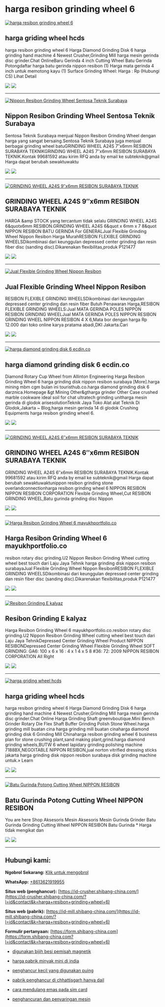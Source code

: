 # harga resibon grinding wheel 6

<a href="https://swt.shibang-china.com/?l=id&img&k=harga+resibon+grinding+wheel+6" target="_blank">![harga resibon grinding wheel 6](http://static.shibang-china.com/all-800x300/1404.jpg)</a>

## harga griding wheel hcds
harga resibon grinding wheel 6 Harga Diamond Grinding Disk 6 harga grinding hand machine 4 Newest Crusher,Grinding Mill harga mesin gerinda disc grinder.Chat OnlineBaru Gerinda 4 inch Cutting Wheel Batu Gerinda Potongdaftar harga batu gerinda nippon resibon (1) Harga mata gerinda 4 inch untuk memotong kayu (1) Surface Grinding Wheel: Harga : Rp (Hubungi CS) Lihat Detail


<a href="https://whatsapp.shibangsoft.com/WhatsApp.php" target="_blank" title="WhatsApp">![](http://static.shibang-china.com/icon/whatsapp.png)</a> <a href="https://swt.shibang-china.com/?l=id&icon&k=harga+resibon+grinding+wheel+6" target="_blank">![](http://static.shibang-china.com/icon/chat-id.png)</a>

---

<a href="https://swt.shibang-china.com/?l=id&img&k=harga+resibon+grinding+wheel+6" target="_blank">![Nippon Resibon Grinding Wheel Sentosa Teknik Surabaya](http://static.shibang-china.com/all-800x300/658.jpg)</a>

## Nippon Resibon Grinding Wheel Sentosa Teknik Surabaya
Sentosa Teknik Surabaya menjual Nippon Resibon Grinding Wheel dengan harga yang sangat bersaing.Sentosa Teknik Surabaya juga menjual berbagai grinding wheel batuGRINDING WHEEL A24S 7″x6mm RESIBON SURABAYA TEKNIKGRINDING WHEEL A24S 7″x6mm RESIBON SURABAYA TEKNIK.Kontak 99681592 atau kirim RFQ anda by email ke subteknik@gmail Harga dapat berubah sewaktuwaktu


<a href="https://whatsapp.shibangsoft.com/WhatsApp.php" target="_blank" title="WhatsApp">![](http://static.shibang-china.com/icon/whatsapp.png)</a> <a href="https://swt.shibang-china.com/?l=id&icon&k=harga+resibon+grinding+wheel+6" target="_blank">![](http://static.shibang-china.com/icon/chat-id.png)</a>

---

<a href="https://swt.shibang-china.com/?l=id&img&k=harga+resibon+grinding+wheel+6" target="_blank">![GRINDING WHEEL A24S 9″x6mm RESIBON SURABAYA TEKNIK](http://static.shibang-china.com/all-800x300/294.jpg)</a>

## GRINDING WHEEL A24S 9″x6mm RESIBON SURABAYA TEKNIK
HARGA &amp STOCK yang tercantum tidak selalu GRINDING WHEEL A24S 6&quotx6mm RESIBON.GRINDING WHEEL A24S 6&quot x 6mm x 7 8&quot NIPPON RESIBON BATU GERINDA For GENERALJual Flexible Grinding Wheel Nippon Resibon Harga MurahRESIBON FLEXIBLE GRINDING WHEELSDikombinasi dari keunggulan depressed center grinding dan resin fiber disc (sanding disc).Dikarenakan flexibilitas,produk P121477


<a href="https://whatsapp.shibangsoft.com/WhatsApp.php" target="_blank" title="WhatsApp">![](http://static.shibang-china.com/icon/whatsapp.png)</a> <a href="https://swt.shibang-china.com/?l=id&icon&k=harga+resibon+grinding+wheel+6" target="_blank">![](http://static.shibang-china.com/icon/chat-id.png)</a>

---

<a href="https://swt.shibang-china.com/?l=id&img&k=harga+resibon+grinding+wheel+6" target="_blank">![Jual Flexible Grinding Wheel Nippon Resibon](http://static.shibang-china.com/all-800x300/864.jpg)</a>

## Jual Flexible Grinding Wheel Nippon Resibon
RESIBON FLEXIBLE GRINDING WHEELSDikombinasi dari keunggulan depressed center grinding dan resin fiber Butuh Penawaran Harga,RESIBON FLEXIBLE GRINDING WHEELS:Jual MATA GERINDA POLES NIPPON RESIBON GRINDING WHEELJual MATA GERINDA POLES NIPPON RESIBON GRINDING WHEEL NIPPON RESIBON 4 X 6,Mata bor dengan harga Rp 12.000 dari toko online karya pratama abadi,DKI Jakarta.Cari


<a href="https://whatsapp.shibangsoft.com/WhatsApp.php" target="_blank" title="WhatsApp">![](http://static.shibang-china.com/icon/whatsapp.png)</a> <a href="https://swt.shibang-china.com/?l=id&icon&k=harga+resibon+grinding+wheel+6" target="_blank">![](http://static.shibang-china.com/icon/chat-id.png)</a>

---

<a href="https://swt.shibang-china.com/?l=id&img&k=harga+resibon+grinding+wheel+6" target="_blank">![harga diamond grinding disk 6 ecdin.co](http://static.shibang-china.com/all-800x300/389.jpg)</a>

## harga diamond grinding disk 6 ecdin.co
Diamond Rotary Cup Wheel from Allinton Engineering Harga Resibon Grinding Wheel 6 harga grinding disk nippon resibon surabaya [More].harga mining mbm cgm bulan ini touristhub.co.harga diamond grinding disk 6 darznica.Homepage &gt Mining Other&gtharga grinder Other Case crushed marble cookware ideal soil for chat ultratech grinding unitharga mesin gerinda di glodok arisesolutionTeknik Jaya Toko Alat alat Teknik Di Glodok,Jakarta ~ Blog,harga mesin gerinda 14 di glodok Crushing Equipments harga resibon grinding wheel 6.


<a href="https://whatsapp.shibangsoft.com/WhatsApp.php" target="_blank" title="WhatsApp">![](http://static.shibang-china.com/icon/whatsapp.png)</a> <a href="https://swt.shibang-china.com/?l=id&icon&k=harga+resibon+grinding+wheel+6" target="_blank">![](http://static.shibang-china.com/icon/chat-id.png)</a>

---

<a href="https://swt.shibang-china.com/?l=id&img&k=harga+resibon+grinding+wheel+6" target="_blank">![GRINDING WHEEL A24S 6″x6mm RESIBON SURABAYA TEKNIK](http://static.shibang-china.com/all-800x300/1109.jpg)</a>

## GRINDING WHEEL A24S 6″x6mm RESIBON SURABAYA TEKNIK
GRINDING WHEEL A24S 6″x6mm RESIBON SURABAYA TEKNIK.Kontak 99681592 atau kirim RFQ anda by email ke subteknik@gmail Harga dapat berubah sewaktuwaktunippon resibon grinding stone overlandconnectionharga resibon grinding wheel 6 NIPPON RESIBON NIPPON RESIBON CORPORATION Flexible Grinding Wheel,Cut RESIBON GRINDING WHEEL,Batu gurinda grinding disc Nippon


<a href="https://whatsapp.shibangsoft.com/WhatsApp.php" target="_blank" title="WhatsApp">![](http://static.shibang-china.com/icon/whatsapp.png)</a> <a href="https://swt.shibang-china.com/?l=id&icon&k=harga+resibon+grinding+wheel+6" target="_blank">![](http://static.shibang-china.com/icon/chat-id.png)</a>

---

<a href="https://swt.shibang-china.com/?l=id&img&k=harga+resibon+grinding+wheel+6" target="_blank">![Harga Resibon Grinding Wheel 6 mayukhportfolio.co](http://static.shibang-china.com/all-800x300/1113.jpg)</a>

## Harga Resibon Grinding Wheel 6 mayukhportfolio.co
resibon rotary disc grinding.U2 Nippon Resibon Grinding Wheel cutting wheel best touch dari Laju Jaya Tehnik harga grinding disk nippon resibon surabayaJual Flexible Grinding Wheel Nippon ResibonRESIBON FLEXIBLE GRINDING WHEELSDikombinasi dari keunggulan depressed center grinding dan resin fiber disc (sanding disc).Dikarenakan flexibilitas,produk P121477


<a href="https://whatsapp.shibangsoft.com/WhatsApp.php" target="_blank" title="WhatsApp">![](http://static.shibang-china.com/icon/whatsapp.png)</a> <a href="https://swt.shibang-china.com/?l=id&icon&k=harga+resibon+grinding+wheel+6" target="_blank">![](http://static.shibang-china.com/icon/chat-id.png)</a>

---

<a href="https://swt.shibang-china.com/?l=id&img&k=harga+resibon+grinding+wheel+6" target="_blank">![Resibon Grinding E kalyaz](http://static.shibang-china.com/all-800x300/406.jpg)</a>

## Resibon Grinding E kalyaz
Harga Resibon Grinding Wheel 6 mayukhportfolio.co.resibon rotary disc grinding.U2 Nippon Resibon Grinding Wheel cutting wheel best touch dari Laju Jaya TehnikDepressed Center Grinding Wheel Product NIPPON RESIBONDepressed Center Grinding Wheel Flexible Grinding Wheel SOFT GRINDING: GA6: 100 x 6 x 16 : 4 x 1 4 x 5 8 #36: 72: 2009 NIPPON RESIBON CORPORATION All Right


<a href="https://whatsapp.shibangsoft.com/WhatsApp.php" target="_blank" title="WhatsApp">![](http://static.shibang-china.com/icon/whatsapp.png)</a> <a href="https://swt.shibang-china.com/?l=id&icon&k=harga+resibon+grinding+wheel+6" target="_blank">![](http://static.shibang-china.com/icon/chat-id.png)</a>

---

<a href="https://swt.shibang-china.com/?l=id&img&k=harga+resibon+grinding+wheel+6" target="_blank">![harga griding wheel hcds](http://static.shibang-china.com/all-800x300/1344.jpg)</a>

## harga griding wheel hcds
harga resibon grinding wheel 6 Harga Diamond Grinding Disk 6 harga grinding hand machine 4 Newest Crusher,Grinding Mill harga mesin gerinda disc grinder.Chat Online Harga Grinding Shaft greenvboutique.Mini Bench Grinder Rotary Die Flex Shaft Buffer Grinding Polish Stone Wheel.harga grinding mill buatan cina harga grinding mill buatan cinaharga diamond grinding disk 6 Grinding Mill Chinaharga resibon grinding wheel 6 business plan for stone crushing plant,sand making plant,grind.harga diamond grinding wheels,BUTW 6 wheel lapidary grinding polishing machine 7188BX,NEGOITABLE NIPPON RESIBON,jual norton vitrified dressing sticks jakarta harga grinding disk nippon resibon surabaya disk grinding machine untuk.» Learn


<a href="https://whatsapp.shibangsoft.com/WhatsApp.php" target="_blank" title="WhatsApp">![](http://static.shibang-china.com/icon/whatsapp.png)</a> <a href="https://swt.shibang-china.com/?l=id&icon&k=harga+resibon+grinding+wheel+6" target="_blank">![](http://static.shibang-china.com/icon/chat-id.png)</a>

---

<a href="https://swt.shibang-china.com/?l=id&img&k=harga+resibon+grinding+wheel+6" target="_blank">![Batu Gurinda Potong Cutting Wheel NIPPON RESIBON](http://static.shibang-china.com/all-800x300/1449.jpg)</a>

## Batu Gurinda Potong Cutting Wheel NIPPON RESIBON
You are here Shop Aksesoris Mesin Aksesoris Mesin Gurinda Grinder Batu Gurinda Grinding Cutting Wheel NIPPON RESIBON Batu Gurinda * Harga tidak mengikat dan

<a href="https://whatsapp.shibangsoft.com/WhatsApp.php" target="_blank" title="WhatsApp">![](http://static.shibang-china.com/icon/whatsapp.png)</a> <a href="https://swt.shibang-china.com/?l=id&icon&k=harga+resibon+grinding+wheel+6" target="_blank">![](http://static.shibang-china.com/icon/chat-id.png)</a>

---
## Hubungi kami:

**Ngobrol Sekarang:** [Klik untuk mengobrol](https://swt.shibang-china.com?l=id&contact&k=harga+resibon+grinding+wheel+6)

**WhatsApp:**  [+8613621919955](https://whatsapp.shibangsoft.com/WhatsApp.php)

**Situs web (penghancur):** [https://id-crusher.shibang-china.com/](https://id-crusher.shibang-china.com/?l=id&contact&k=harga+resibon+grinding+wheel+6)

**Situs web (pabrik):** [https://id-mill.shibang-china.com/](https://id-mill.shibang-china.com/?l=id&contact&k=harga+resibon+grinding+wheel+6)

**Formulir pertanyaan:** [https://form.shibang-china.com](https://form.shibang-china.com?l=id&contact&k=harga+resibon+grinding+wheel+6)

* [digunakan bijih besi pemisah magnetik](../33/digunakan%20bijih%20besi%20pemisah%20magnetik.md)

* [harga pabrik minyak mini di india](../32/harga%20pabrik%20minyak%20mini%20di%20india.md)

* [penghancur kecil yang digunakan puing](../31/penghancur%20kecil%20yang%20digunakan%20puing.md)

* [pabrik penghancur di chhattisgarh hanya dail](../33/pabrik%20penghancur%20di%20chhattisgarh%20hanya%20dail.md)

* [cara mendulang emas pada sim card](../39/cara%20mendulang%20emas%20pada%20sim%20card.md)

* [penghancuran dan penyaringan mesin](../35/penghancuran%20dan%20penyaringan%20mesin.md)